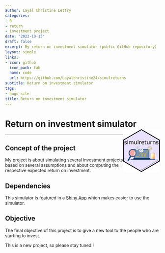 ```yaml
---
author: Layal Christine Lettry
categories:
- R
- return
- investment project
date: "2022-10-13"
draft: false
excerpt: My return on investment simulator (public GitHub repository)
layout: single
links:
- icon: github
  icon_pack: fab
  name: code
  url: https://github.com/Layalchristine24/simulreturns
subtitle: Return on investment simulator
tags:
- hugo-site
title: Return on investment simulator
---
```

# Return on investment simulator <img src="./featured-hex.jpg" align="right" height="139" />
---

## Concept of the project
My project is about simulating several investment projects based on several assumptions and about computing the respective expected return on investment.

## Dependencies
This simulator is featured in a [Shiny App](https://github.com/Layalchristine24/shinyreturns) which makes easier to use
the simulator.

## Objective
The final objective of this project is to give a new tool to the people 
who are starting to invest.

This is a new project, so please stay tuned ! 
